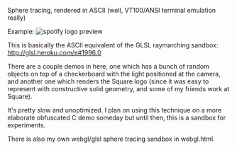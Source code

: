 Sphere tracing, rendered in ASCII (well, VT100/ANSI terminal emulation really)

Example:
![spotify logo preview](http://imgur.com/amEG2Ae.gif)

This is basically the ASCII equivalent of the GLSL raymarching sandbox:
http://glsl.heroku.com/e#1996.0

There are a couple demos in here, one which has a bunch of random objects on
top of a checkerboard with the light positioned at the camera, and another one
which renders the Square logo (since it was easy to represent with constructive
solid geometry, and some of my friends work at Square).

It's pretty slow and unoptimized.  I plan on using this technique on a more
elaborate obfuscated C demo someday but until then, this is a sandbox for
experiments.

There is also my own webgl/glsl sphere tracing sandbox in webgl.html.

